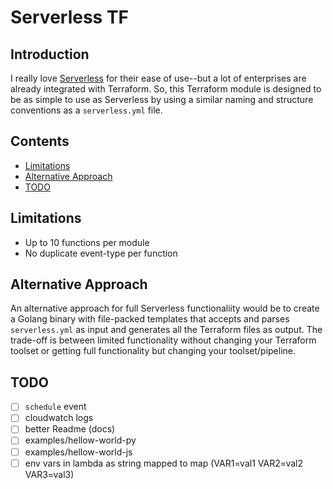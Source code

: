 # Serverless TF

## Introduction

I really love [Serverless](https://www.serverless.com) for their ease of use--but a lot of enterprises are already integrated with Terraform. So, this Terraform module is designed to be as simple to use as Serverless by using a similar naming and structure conventions as a `serverless.yml` file.

## Contents

- [Limitations](#limitations)
- [Alternative Approach](#alternative-approach)
- [TODO](#todo)

## Limitations

- Up to 10 functions per module
- No duplicate event-type per function

## Alternative Approach

An alternative approach for full Serverless functionaliity would be to create a Golang binary with file-packed templates that accepts and parses `serverless.yml` as input and generates all the Terraform files as output. The trade-off is between limited functionality without changing your Terraform toolset or getting full functionality but changing your toolset/pipeline.

## TODO

- [ ] `schedule` event
- [ ] cloudwatch logs
- [ ] better Readme (docs)
- [ ] examples/hellow-world-py
- [ ] examples/hellow-world-js
- [ ] env vars in lambda as string mapped to map (VAR1=val1 VAR2=val2 VAR3=val3)
